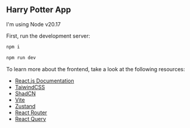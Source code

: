 ## Harry Potter App

I'm using Node v20.17

First, run the development server:

```bash
npm i
```

```bash
npm run dev
```

To learn more about the frontend, take a look at the following resources:

- [React.js Documentation](https://react.dev)
- [TaiwindCSS](https://tailwindcss.com/)
- [ShadCN](https://ui.shadcn.com/docs)
- [Vite](https://vite.dev/)
- [Zustand](https://zustand.docs.pmnd.rs/getting-started/introduction)
- [React Router](https://reactrouter.com/home)
- [React Query](https://tanstack.com/query/v5/docs/framework/react/overview)
